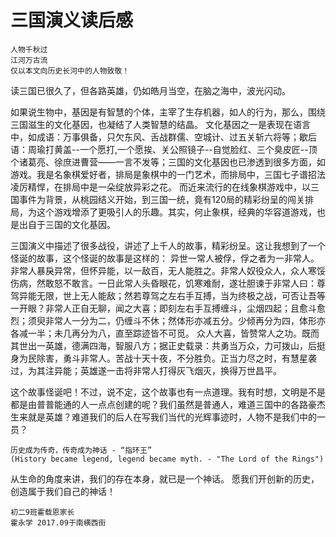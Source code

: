 # 三国演义读后感
```
人物千秋过
江河万古流
仅以本文向历史长河中的人物致敬！
```
读三国已很久了，但各路英雄，仍如皓月当空，在脑之海中，波光闪动。

如果说生物中，基因是有智慧的个体，主宰了生存机器，如人的行为，那么，围绕三国滋生的文化基因，也凝结了人类智慧的结晶。
文化基因之一是表现在语言中，如成语：万事俱备，只欠东风、舌战群儒、空城计、过五关斩六将等；歇后语：周瑜打黄盖--一个愿打,一个愿挨、关公照镜子--自觉脸红、三个臭皮匠--顶个诸葛亮、徐庶进曹营——一言不发等；三国的文化基因也已渗透到很多方面，如游戏。我是名象棋爱好者，排局是象棋中的一门艺术，而排局中，三国七子谱招法凌厉精悍，在排局中是一朵绽放异彩之花。 而近来流行的在线象棋游戏中，以三国事件为背景，从桃园结义开始，到三国一统，竟有120局的精彩纷呈的闯关排局，为这个游戏增添了更吸引人的乐趣。其实，何止象棋，经典的华容道游戏，也是出自于三国的文化基因。

三国演义中描述了很多战役，讲述了上千人的故事，精彩纷呈。这让我想到了一个怪诞的故事，这个怪诞的故事是这样的：
异世一常人被俘，俘之者为一非常人。非常人暴戾异常，但怀异能，以一敌百，无人能胜之。非常人奴役众人，众人寒馁伤病，然敢怒不敢言。一日此常人头昏眼花，饥寒难耐，遂壮胆谏于非常人曰：尊驾异能无限，世上无人能敌；然若尊驾之左右手互搏，当为终极之战，可否让吾等一开眼？非常人正自无聊，闻之大喜；即刻左右手互搏缠斗，尘烟四起；且愈斗愈烈；须臾非常人一分为二，仍缠斗不休；然体形亦减五分。少倾再分为四，体形亦各减一半；未几再分为八，直至踪迹皆不可觅。
众人大喜，皆赞常人之功。既而其世出一英雄，德满四海，智服八方；据正史载录：共勇当万众，力可拨山，后挺身为民除害，勇斗非常人。苦战十天十夜，不分胜负。正当力尽之时，有慧星袭过，为其注异能；英雄遂一击将非常人打得灰飞烟灭，换得万世昌平。

这个故事怪诞吧！不过，说不定，这个故事也有一点道理。我有时想，文明是不是都是由普普能通的人一点点创建的呢？我们虽然是普通人，难道三国中的各路豪杰生来就是英雄？难道我们的后人在写我们当代的光辉事迹时，人物不是我们中的一员？
```
历史成为传奇，传奇成为神话 - “指环王” 
(History became legend, legend became myth. - "The Lord of the Rings")
```
从生命的角度来讲，我们的存在本身，就已是一个神话。
愿我们开创新的历史，创造属于我们自己的神话！

```
初二9班霍载恩家长
霍永学 2017.09于南横西街
```
